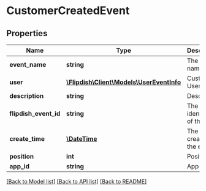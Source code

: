 # CustomerCreatedEvent

## Properties
Name | Type | Description | Notes
------------ | ------------- | ------------- | -------------
**event_name** | **string** | The event name | [optional] 
**user** | [**\Flipdish\\Client\Models\UserEventInfo**](UserEventInfo.md) | Customer User info | [optional] 
**description** | **string** | Description | [optional] 
**flipdish_event_id** | **string** | The identitfier of the event | [optional] 
**create_time** | [**\DateTime**](\DateTime.md) | The time of creation of the event | [optional] 
**position** | **int** | Position | [optional] 
**app_id** | **string** | App id | [optional] 

[[Back to Model list]](../README.md#documentation-for-models) [[Back to API list]](../README.md#documentation-for-api-endpoints) [[Back to README]](../README.md)


